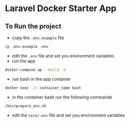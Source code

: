 # Laravel Docker Starter App



## To Run the project
- copy the `.env.example` file
```bash
cp .env.example .env
```
- edit the `.env` file and set you environment variables
- run the app
```bash
docker-compose up --build -d
```
- run bash in the app container
```bash
docker exec -it container_name bash
```
- in the container bash run the following commands
```bash
/bin/prepare_env.sh
```
 - edit the `core/.env` file and set you environment variables
